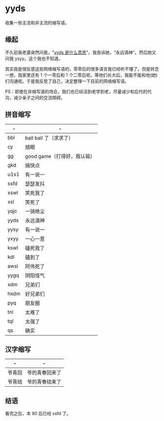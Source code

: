 # yyds

收集一些主流和非主流的缩写语。

## 缘起

不久前我老婆突然问我，"[yyds 是什么意思](./screen.jpeg)"。我告诉她，“永远滴神”。然后她又问我 ysyy。这个我也不知道。

其实我是很反感这些网络缩写语的，零零后的很多语言我已经听不懂了。但是转念一想，我家里还有 1 个一零后和 1
个二零后呢，等他们长大后，我能不能和他(她)们沟通呢。于是我反思了自己，决定整理一下目前的网络缩写语。

PS：即使在非缩写语的场合，我们也已经活到老学到老，尽量减少和后代的代沟，减少亲子之间的交流障碍。

## 拼音缩写

| -    | -    |
| ---- | ---- |
| bbl  |  ball ball 了（求求了） |
| cy   | 插眼    |
| gg  |  good game（打得好，我认输） |
| gkd  | 搞快点  |
| u1s1 | 有一说一 |
| ssfd | 瑟瑟发抖 |
| xswl | 笑死我了 |
| xsl | 笑死了 |
| yqjc | 一骑绝尘 |
| yyds | 永远滴神 |
| yysy | 有一说一 |
| yxyy | 一心一意 |
| kswl | 磕死我了 |
| kdl | 磕到了 |
| awsl | 阿伟死了 |
| yygq | 阴阳怪气 |
| xdm | 兄弟们 |
| hxdm | 好兄弟们 |
| pyq | 朋友圈 |
| tnl | 太难了 |
| tql | 太强了 |
| qs | 确实 |

## 汉字缩写

| -   | -       |
| --- | ------- |
| 爷青回 | 爷的青春回来了 |
| 爷青结 | 爷的青春结束了 |

## 结语

看完之后，本 80 后已经 ssfd 了。
